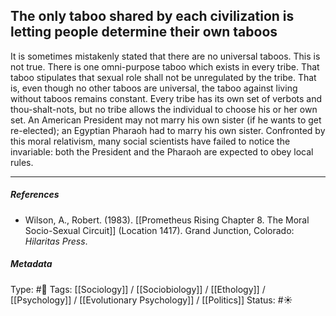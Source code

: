 ## The only taboo shared by each civilization is letting people determine their own taboos  # 

It is sometimes mistakenly stated that there are no universal taboos. This is not true. There is one omni-purpose taboo which exists in every tribe. That taboo stipulates that sexual role shall not be unregulated by the tribe. That is, even though no other taboos are universal, the taboo against living without taboos remains constant. Every tribe has its own set of verbots and thou-shalt-nots, but no tribe allows the individual to choose his or her own set. An American President may not marry his own sister (if he wants to get re-elected); an Egyptian Pharaoh had to marry his own sister. Confronted by this moral relativism, many social scientists have failed to notice the invariable: both the President and the Pharaoh are expected to obey local rules.

___

##### References

- Wilson, A., Robert. (1983). [[Prometheus Rising Chapter 8. The Moral Socio-Sexual Circuit]] (Location 1417). Grand Junction, Colorado: _Hilaritas Press_.

##### Metadata

Type: #🔴 
Tags: [[Sociology]] / [[Sociobiology]] / [[Ethology]] / [[Psychology]] / [[Evolutionary Psychology]] / [[Politics]]
Status: #☀️ 